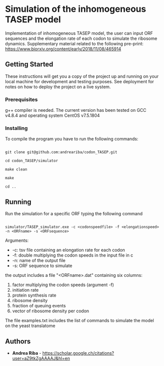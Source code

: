 # Simulation of the inhomogeneous TASEP model

Implementation of inhomogeneous TASEP model, the user can input ORF sequences and the elongation rate of each codon to simulate the ribosome dynamics. 
Supplementary material related to the following pre-print: https://www.biorxiv.org/content/early/2018/11/08/465914

## Getting Started

These instructions will get you a copy of the project up and running on your local machine for development and testing purposes. See deployment for notes on how to deploy the project on a live system.

### Prerequisites

g++ compiler is needed. The current version has been tested on GCC v4.8.4 and operating system CentOS v7.5.1804


### Installing

To compile the program you have to run the following commands:

```

git clone git@github.com:andreariba/codon_TASEP.git

cd codon_TASEP/simulator

make clean

make

cd ..

```

## Running

Run the simulation for a specific ORF typing the following command

```

simulator/TASEP_simulator.exe -c <codonspeedfile> -f <elongationspeed> -n <ORFname> -s <ORFsequence>

```
Arguments:

* -c: tsv file containing an elongation rate for each codon
* -f: double multiplying the codon speeds in the input file in c
* -n: name of the output file
* -s: ORF sequence to simulate

the output includes a file \"\<ORFname\>.dat\" containing six columns:

1. factor multiplying the codon speeds (argument -f)
2. initiation rate
3. protein synthesis rate
4. ribosome density
5. fraction of queuing events
6. vector of ribosome density per codon

The file examples.txt includes the list of commands to simulate the model on the yeast translatome

## Authors

* **Andrea Riba** - https://scholar.google.ch/citations?user=aZ9tkZgAAAAJ&hl=en


